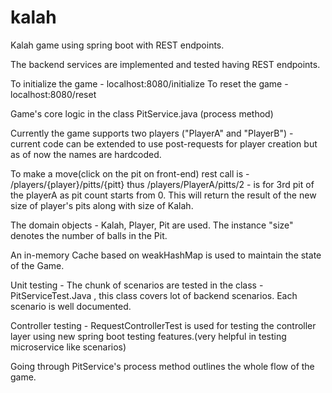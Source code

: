 # kalah
Kalah game using spring boot with REST endpoints.

The backend services are implemented and tested having REST endpoints.

To initialize the game - localhost:8080/initialize
To reset the game - localhost:8080/reset

Game's core logic in the class PitService.java (process method) 

Currently the game supports two players ("PlayerA" and "PlayerB") - current code can be extended to use post-requests for player creation but as of now the names are hardcoded.

To make a move(click on the pit on front-end) rest call is - /players/{player}/pitts/{pitt}
thus /players/PlayerA/pitts/2 - is for 3rd pit of the playerA as pit count starts from 0. This will return the result of the new size of player's pits along with size of Kalah.

The domain objects - Kalah, Player, Pit are used. The instance "size" denotes the number of balls in the Pit. 

An in-memory Cache based on weakHashMap is used to maintain the state of the Game.

Unit testing - The chunk of scenarios are tested in the class - PitServiceTest.Java , this class covers lot of backend scenarios.
Each scenario is well documented.

Controller testing - RequestControllerTest is used for testing the controller layer using new spring boot testing features.(very helpful in testing microservice like scenarios)

Going through PitService's process method outlines the whole flow of the game. 
